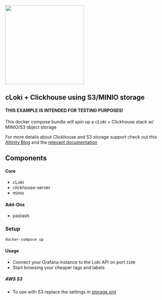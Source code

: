 <img src='https://user-images.githubusercontent.com/1423657/99822833-f9504780-2b53-11eb-8b28-99484eab6157.png' width=250>

## cLoki + Clickhouse using S3/MINIO storage

#### THIS EXAMPLE IS INTENDED FOR TESTING PURPOSES!

This docker compose bundle will spin up a cLoki + Clickhouse stack w/ MINIO/S3 object storage

For more details about Clickhouse and S3 storage support check out this [Altinity Blog](https://altinity.com/blog/clickhouse-and-s3-compatible-object-storage) and the [relevant documentation](https://clickhouse.com/docs/en/engines/table-engines/mergetree-family/mergetree/#table_engine-mergetree-s3)

## Components

#### Core
* cLoki
* clickhouse-server
* minio
#### Add-Ons
* pastash

### Setup

```bash
docker-compose up
```

#### Usage

* Connect your Grafana instance to the Loki API on port `3100`
* Start browsing your cheaper tags and labels

##### AWS S3
* To use with S3 replace the settings in [storage.xml](https://github.com/metrico/cloki-docker-s3/blob/main/configs/clickhouse/config.d/storage.xml)
